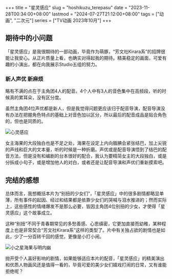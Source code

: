 +++
title = "星灵感应"
slug = "hoshikuzu_terepasu"
date = "2023-11-28T00:34:00+08:00"
lastmod = "2024-07-27T21:12:00+08:00"
tags = ["动画", "二次元"]
series = ["TV动画 2023年10月"]
+++
## 期待中的小问题
「星灵感应」是我很期待的一部动画，毕竟作为萌豚，“芳文社Kirara系”的招牌很能让我安心。从正片质量上看，也确实对得起我的期待。精美稳定的画面，可爱有趣的小演出，都在向我展示Studio五组的努力。

### 新人声优 新麻烦
略有不满的点在于主角团4人的配音。4个人中有3人的音色集中在高频段，听的时候真的累耳朵，没有区分度。

虽然主角团4位声优都是新人，但是我觉得问题更应该归于配音导演，配音导演没有办法在把握角色特点的基础上对音色加以区分，所以最后的配音成品是贴合角色的，但也是同质的。

![心灵感应](01.avif "心灵感应")

女主海果的大段独白也是不足之处，海果在设定上内向腼腆会紧张结巴，加上尖锐的声线和巨大的文本量，听的时候是一种折磨。声优或是配音导演悟到了结巴的配音方法，但是没有和编剧的台本很好的配合，我认为要精简女主的大段独白，或是分拆成小句子，或是增加他人的对白，或者还是让配音导演和声优们重新摸索吧。

## 完结的感想
总体而言，我想概括本片为“别扭的少女们”，「星灵感应」中的很多剧情都略显单薄，所有事件的起因、经过和结果都是依靠少女们的哭喊与泪水推进的；然而实际上，这些感性的情绪爆发不是那么必要，皆因主角团4位别扭的少女，才使得「星灵感应」这个故事成立。

这种“别扭”不同于青春期常见的多愁善感、心思缜密，它更加直接而幼稚，某种程度上也是非常契合“芳文社Kirara系”这样的类型了。片中有关独占欲的剧情也是如此，少了一分百转千回的感觉，更像是小打小闹。

![小之星海果与明内幽](02.avif "小之星海果与明内幽")

抛开受个人喜好影响的剧情，如果能够适应本片的配音，「星灵感应」的精美演出和优质人物画风还是值得一看的，毕竟可爱的美少女们嬉戏打闹的日常，又有谁能拒绝呢？